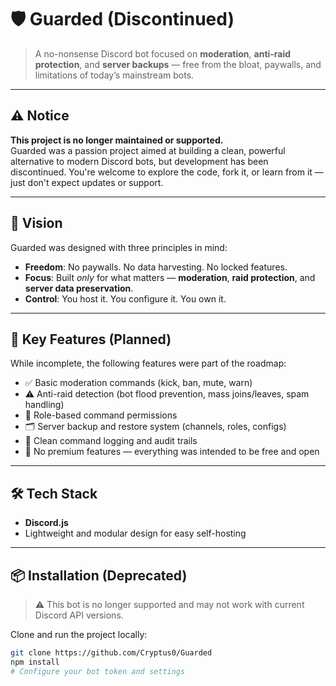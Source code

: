 # 🛡️ Guarded (Discontinued)

> A no-nonsense Discord bot focused on **moderation**, **anti-raid protection**, and **server backups** — free from the bloat, paywalls, and limitations of today’s mainstream bots.

---

## ⚠️ Notice

**This project is no longer maintained or supported.**  
Guarded was a passion project aimed at building a clean, powerful alternative to modern Discord bots, but development has been discontinued. You're welcome to explore the code, fork it, or learn from it — just don't expect updates or support.

---

## 🧭 Vision

Guarded was designed with three principles in mind:

- **Freedom**: No paywalls. No data harvesting. No locked features.
- **Focus**: Built *only* for what matters — **moderation**, **raid protection**, and **server data preservation**.
- **Control**: You host it. You configure it. You own it.

---

## 🧩 Key Features (Planned)

While incomplete, the following features were part of the roadmap:

- ✅ Basic moderation commands (kick, ban, mute, warn)
- ⚠️ Anti-raid detection (bot flood prevention, mass joins/leaves, spam handling)
- 🔐 Role-based command permissions
- 🗂️ Server backup and restore system (channels, roles, configs)
- 📝 Clean command logging and audit trails
- 🚫 No premium features — everything was intended to be free and open

---

## 🛠️ Tech Stack

- **Discord.js**
- Lightweight and modular design for easy self-hosting

---

## 📦 Installation (Deprecated)

> ⚠️ This bot is no longer supported and may not work with current Discord API versions.

Clone and run the project locally:

```bash
git clone https://github.com/Cryptus0/Guarded
npm install
# Configure your bot token and settings

